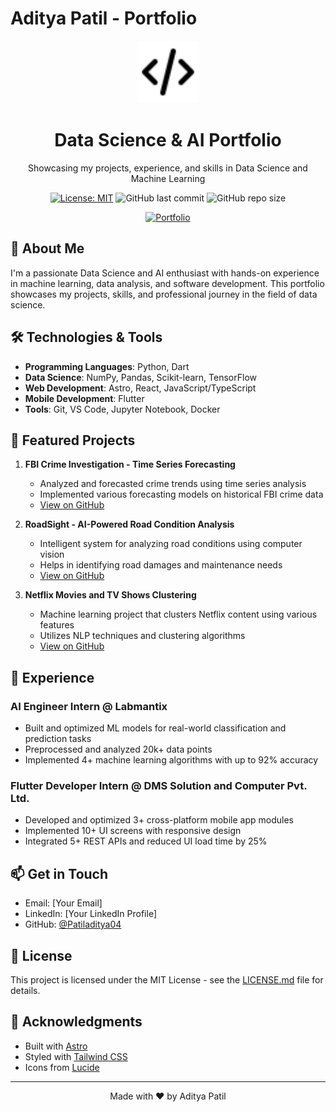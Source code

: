 # Aditya Patil - Portfolio

<div align="center">
  <img src="./public/favicon.svg" alt="Portfolio Logo" width="100">
  <h1>Data Science & AI Portfolio</h1>
  <p>Showcasing my projects, experience, and skills in Data Science and Machine Learning</p>
  
  [![License: MIT](https://img.shields.io/badge/License-MIT-yellow.svg)](https://opensource.org/licenses/MIT)
  ![GitHub last commit](https://img.shields.io/github/last-commit/Patiladitya04/portfolio.dev)
  ![GitHub repo size](https://img.shields.io/github/repo-size/Patiladitya04/portfolio.dev)
  
  [![Portfolio](https://img.shields.io/badge/🌐-Live_Portfolio-2ea44f?style=for-the-badge)](https://patiladitya04.github.io/portfolio.dev/)
</div>

## 🚀 About Me

I'm a passionate Data Science and AI enthusiast with hands-on experience in machine learning, data analysis, and software development. This portfolio showcases my projects, skills, and professional journey in the field of data science.

## 🛠️ Technologies & Tools

- **Programming Languages**: Python, Dart
- **Data Science**: NumPy, Pandas, Scikit-learn, TensorFlow
- **Web Development**: Astro, React, JavaScript/TypeScript
- **Mobile Development**: Flutter
- **Tools**: Git, VS Code, Jupyter Notebook, Docker

## 📂 Featured Projects

1. **FBI Crime Investigation - Time Series Forecasting**
   - Analyzed and forecasted crime trends using time series analysis
   - Implemented various forecasting models on historical FBI crime data
   - [View on GitHub](https://github.com/Patiladitya04/FBI-s_Crime_Investigation_Time_Series_Forecasting)

2. **RoadSight - AI-Powered Road Condition Analysis**
   - Intelligent system for analyzing road conditions using computer vision
   - Helps in identifying road damages and maintenance needs
   - [View on GitHub](https://github.com/Patiladitya04/RoadSight)

3. **Netflix Movies and TV Shows Clustering**
   - Machine learning project that clusters Netflix content using various features
   - Utilizes NLP techniques and clustering algorithms
   - [View on GitHub](https://github.com/Patiladitya04/Netflix-Movies-and-TV-Shows-Clustering-model)

## 💼 Experience

### AI Engineer Intern @ Labmantix
- Built and optimized ML models for real-world classification and prediction tasks
- Preprocessed and analyzed 20k+ data points
- Implemented 4+ machine learning algorithms with up to 92% accuracy

### Flutter Developer Intern @ DMS Solution and Computer Pvt. Ltd.
- Developed and optimized 3+ cross-platform mobile app modules
- Implemented 10+ UI screens with responsive design
- Integrated 5+ REST APIs and reduced UI load time by 25%

## 📫 Get in Touch

- Email: [Your Email]
- LinkedIn: [Your LinkedIn Profile]
- GitHub: [@Patiladitya04](https://github.com/Patiladitya04)

## 📄 License

This project is licensed under the MIT License - see the [LICENSE.md](LICENSE.md) file for details.

## 🙏 Acknowledgments

- Built with [Astro](https://astro.build/)
- Styled with [Tailwind CSS](https://tailwindcss.com/)
- Icons from [Lucide](https://lucide.dev/)

---

<div align="center">
  Made with ❤️ by Aditya Patil
</div>